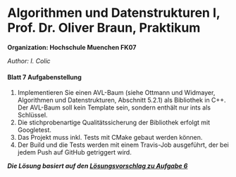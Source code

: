 # Algorithmen und Datenstrukturen I, Prof. Dr. Oliver Braun, Praktikum

**Organization: Hochschule Muenchen FK07**

*Author: I. Colic*

#### Blatt 7 Aufgabenstellung

1. Implementieren Sie einen AVL-Baum (siehe Ottmann und Widmayer, Algorithmen und Datenstrukturen, Abschnitt 5.2.1) als Bibliothek in C++. Der AVL-Baum soll kein Template sein, sondern enthält nur ints als Schlüssel.
2. Die stichprobenartige Qualitätssicherung der Bibliothek erfolgt mit Googletest.
3. Das Projekt muss inkl. Tests mit CMake gebaut werden können.
4. Der Build und die Tests werden mit einem Travis-Job ausgeführt, der bei jedem Push auf GitHub getriggert wird.

 

***Die Lösung basiert auf den [Lösungsvorschlag zu Aufgabe 6](https://github.com/ob-algdati-ws17/ob-algdati-ws17/blob/master/loesungsvorschlaege/solutionB6A1/bintree/ "BinTree")***



